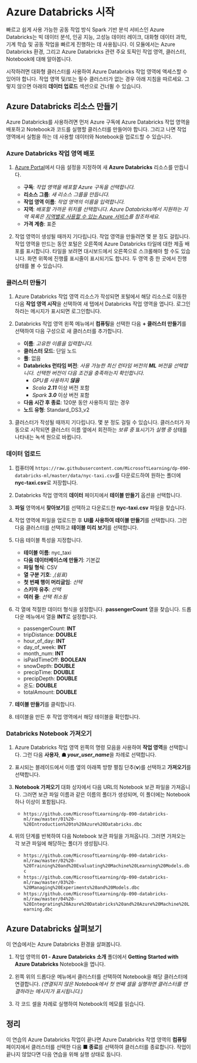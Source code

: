 ﻿---
lab:
    title: 'Azure Databricks 시작'
    module: '모듈 1 - Azure Databricks 소개'
---

# Azure Databricks 시작

빠르고 쉽게 사용 가능한 공동 작업 방식 Spark 기반 분석 서비스인 Azure Databricks는 빅 데이터 분석, 인공 지능, 고성능 데이터 레이크, 대화형 데이터 과학, 기계 학습 및 공동 작업을 빠르게 진행하는 데 사용됩니다.
이 모듈에서는 Azure Databricks 환경, 그리고 Azure Databricks 관련 주요 토픽인 작업 영역, 클러스터, Notebook에 대해 알아봅니다.

시작하려면 대화형 클러스터를 사용하여 Azure Databricks 작업 영역에 액세스할 수 있어야 합니다. 작업 영역 및/또는 필수 클러스터가 없는 경우 아래 지침을 따르세요. 그렇지 않으면 아래의 **데이터 업로드** 섹션으로 건너뛸 수 있습니다.

## Azure Databricks 리소스 만들기

Azure Databricks를 사용하려면 먼저 Azure 구독에 Azure Databricks 작업 영역을 배포하고 Notebook과 코드를 실행할 클러스터를 만들어야 합니다. 그리고 나면 작업 영역에서 실험을 하는 데 사용할 데이터와 Notebook을 업로드할 수 있습니다.

### Azure Databricks 작업 영역 배포

1. [Azure Portal](https://portal.azure.com)에서 다음 설정을 지정하여 새 **Azure Databricks** 리소스를 만듭니다.
   - **구독**: *작업 영역을 배포할 Azure 구독을 선택합니다.*
   - **리소스 그룹**: *새 리소스 그룹을 만듭니다.*
   - **작업 영역 이름**: *작업 영역의 이름을 입력합니다.*
   - **지역**: *배포할 가까운 위치를 선택합니다. Azure Databricks에서 지원하는 지역 목록은 [지역별로 사용할 수 있는 Azure 서비스](https://azure.microsoft.com/regions/services/)를 참조하세요.*
   - **가격 계층**: 표준

1. 작업 영역이 생성될 때까지 기다립니다. 작업 영역을 만들려면 몇 분 정도 걸립니다. 작업 영역을 만드는 동안 포털은 오른쪽에 Azure Databricks 타일에 대한 제출 배포를 표시합니다. 타일을 보려면 대시보드에서 오른쪽으로 스크롤해야 할 수도 있습니다. 화면 위쪽에 진행률 표시줄이 표시되기도 합니다. 두 영역 중 한 곳에서 진행 상태를 볼 수 있습니다.

### 클러스터 만들기

1. Azure Databricks 작업 영역 리소스가 작성되면 포털에서 해당 리소스로 이동한 다음 **작업 영역 시작**을 선택하여 새 탭에서 Databricks 작업 영역을 엽니다. 로그인하라는 메시지가 표시되면 로그인합니다.

1. Databricks 작업 영역 왼쪽 메뉴에서 **컴퓨팅**을 선택한 다음 **+ 클러스터 만들기**를 선택하여 다음 구성으로 새 클러스터를 추가합니다.
   - **이름**: *고유한 이름을 입력합니다.*
   - **클러스터 모드**: 단일 노드
   - **풀**: 없음
   - **Databricks 런타임 버전**: *사용 가능한 최신 런타임 버전의 **ML** 버전을 선택합니다. 선택한 버전이 다음 조건을 충족하는지 확인합니다.*
      - *GPU를 사용하지 **않음***
      - *Scala **2.11*** 이상 버전 포함
      - *Spark **3.0*** 이상 버전 포함
   - **다음 시간 후 종료**: 120분 동안 사용하지 않는 경우
   - **노드 유형**: Standard_DS3_v2

1. 클러스터가 작성될 때까지 기다립니다. 몇 분 정도 걸릴 수 있습니다. 클러스터가 자동으로 시작되면 클러스터 이름 옆에서 회전하는 *보류 중* 표시기가 *실행 중* 상태를 나타내는 녹색 원으로 바뀝니다.

### 데이터 업로드

1. 컴퓨터에 `https://raw.githubusercontent.com/MicrosoftLearning/dp-090-databricks-ml/master/data/nyc-taxi.csv`를 다운로드하여 원하는 폴더에 **nyc-taxi.csv**로 저장합니다.

1. Databricks 작업 영역의 **데이터** 페이지에서 **테이블 만들기** 옵션을 선택합니다.

1. **파일** 영역에서 **찾아보기**를 선택하고 다운로드한 **nyc-taxi.csv** 파일을 찾습니다.

1. 작업 영역에 파일을 업로드한 후 **UI를 사용하여 테이블 만들기**를 선택합니다. 그런 다음 클러스터를 선택하고 **테이블 미리 보기**를 선택합니다.

1. 다음 테이블 특성을 지정합니다.

    - **테이블 이름**: nyc_taxi
    - **다음 데이터베이스에 만들기**: 기본값
    - **파일 형식**: CSV
    - **열 구분 기호**: ,*(쉼표)*
    - **첫 번째 행이 머리글임**: *선택*
    - **스키마 유추**: *선택*
    - **여러 줄**: *선택 취소됨*

1. 각 열에 적절한 데이터 형식을 설정합니다. **passengerCount** 열을 찾습니다. 드롭다운 메뉴에서 열을 **INT**로 설정합니다.

    - passengerCount: **INT**
    - tripDistance: **DOUBLE**
    - hour_of_day: **INT**
    - day_of_week: **INT**
    - month_num: **INT**
    - isPaidTimeOff: **BOOLEAN**
    - snowDepth: **DOUBLE**
    - precipTime: **DOUBLE**
    - precipDepth: **DOUBLE**
    - 온도: **DOUBLE**
    - totalAmount: **DOUBLE**

1. **테이블 만들기**를 클릭합니다.

1. 테이블을 만든 후 작업 영역에서 해당 테이블을 확인합니다.

### Databricks Notebook 가져오기

1. Azure Databricks 작업 영역 왼쪽의 명령 모음을 사용하여 **작업 영역**을 선택합니다. 그런 다음 **사용자**, **&#9751; *your_user_name***을 차례로 선택합니다.

1. 표시되는 블레이드에서 이름 옆의 아래쪽 방향 펼침 단추(**v**)를 선택하고 **가져오기**를 선택합니다.

1. **Notebook 가져오기** 대화 상자에서 다음 URL의 Notebook 보관 파일을 가져옵니다. 그러면 보관 파일 이름과 같은 이름의 폴더가 생성되며, 이 폴더에는 Notebook 하나 이상이 포함됩니다.
   - `https://github.com/MicrosoftLearning/dp-090-databricks-ml/raw/master/01%20-%20Introduction%20to%20Azure%20Databricks.dbc`

1. 위의 단계를 반복하여 다음 Notebook 보관 파일을 가져옵니다. 그러면 가져오는 각 보관 파일에 해당하는 폴더가 생성됩니다.

   - `https://github.com/MicrosoftLearning/dp-090-databricks-ml/raw/master/02%20-%20Training%20and%20Evaluating%20Machine%20Learning%20Models.dbc`
   - `https://github.com/MicrosoftLearning/dp-090-databricks-ml/raw/master/03%20-%20Managing%20Experiments%20and%20Models.dbc`
   - `https://github.com/MicrosoftLearning/dp-090-databricks-ml/raw/master/04%20-%20Integrating%20Azure%20Databricks%20and%20Azure%20Machine%20Learning.dbc`

## Azure Databricks 살펴보기

이 연습에서는 Azure Databricks 환경을 살펴봅니다.

1. 작업 영역의 **01 - Azure Databricks 소개** 폴더에서 **Getting Started with Azure Databricks** Notebook을 엽니다.

1. 왼쪽 위의 드롭다운 메뉴에서 클러스터를 선택하여 Notebook을 해당 클러스터에 연결합니다. *(연결되지 않은 Notebook에서 첫 번째 셀을 실행하면 클러스터를 연결하라는 메시지가 표시됩니다.)*

1. 각 코드 셀을 차례로 실행하여 Notebook의 메모를 읽습니다.

## 정리

이 연습의 Azure Databricks 작업이 끝나면 Azure Databricks 작엽 영역의 **컴퓨팅** 페이지에서 클러스터를 선택한 다음 **&#9632; 종료**를 선택하여 클러스터를 종료합니다. 작업이 끝나지 않았다면 다음 연습을 위해 실행 상태로 둡니다.
